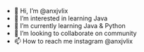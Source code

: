 - 👋 Hi, I’m @anxjvlix
- 👀 I’m interested in learning Java
- 🌱 I’m currently learning Java & Python
- 💞️ I’m looking to collaborate on community
- 📫 How to reach me instagram @anxjvlix

<!---
anxjvlix/anxjvlix is a ✨ special ✨ repository because its `README.md` (this file) appears on your GitHub profile.
You can click the Preview link to take a look at your changes.
--->
